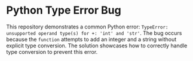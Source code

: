 # Python Type Error Bug

This repository demonstrates a common Python error: `TypeError: unsupported operand type(s) for +: 'int' and 'str'`.  The bug occurs because the `function` attempts to add an integer and a string without explicit type conversion. The solution showcases how to correctly handle type conversion to prevent this error.